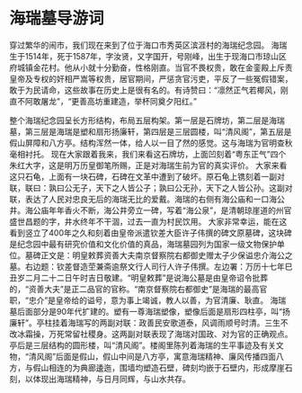 # 海瑞墓导游词
穿过繁华的闹市，我们现在来到了位于海口市秀英区滨涯村的海瑞纪念园。
       海瑞生于1514年，死于1587年，字汝贤，又字国开，号刚峰，出生于现海口市琼山区府城镇金花村。他从小就十分勤奋，性格刚直。当官不畏权贵，敢在金銮殿上斥责皇帝及专权的奸相严嵩等权贵，居官期间，严惩贪官污吏，平反了一些冤假错案，敢于为民请命，这些故事在历史上是很有名的。有诗赞曰：“凛然正气若椰风，刚直不阿敢屠龙”，“更善高坊重建造，举杯同奠夕阳红。”

整个海瑞纪念园呈长方形结构，布局五层构架。第一层是石牌坊，第二层是海瑞墓，第三层是海瑞是塑和扇形扬廉轩，第四层是三层圆楼，叫“清风阁”，第五层是假山屏障和八方亭。结构浑然一体，给人以一目了然的感觉。这与海瑞为官明查秋毫相衬托。
现在大家跟着我来，我们来看这石牌坊，上面凹刻着“粤东正气”四个朱红大字，这是明万历皇御笔所赐，正是对海瑞生前为官的真实评价。
大家来看这只石龟，上面有一块石碑，石碑在文革中遭到了破坏。原石龟上镌刻着一副对联，联曰：孰曰公无子，天下之人皆公子；孰曰公无孙，天下之人皆公孙。这副对联，表达了人民对忠良无后的海瑞无比的爱戴。海瑞的右侧有海公庙和一口海公井。海公庙年年香火不断，海公井旁立一碑，写着“海公泉”，是清朝琼崖道的州官盛世昌题的字，井水终年不干涸，过去一直为村民饮用。
       大家非常幸运，能在这看到竖立了400年之久和刻着由皇帝派遣钦差大臣许子伟撰的碑文原墓碑，这块碑是纪念园中最有研究价值和文化价值的真品，海瑞墓园列为国家一级文物保护单位。墓碑正文是：明皇敕葬资善大夫南京督察院右都御史赠太子少保谥忠介海公之墓。右边题：钦差督造茔兼斋逾祭文行人司行人许子伟撰。左边署：万历十七年巳丑岁二月二十二日午时吉日敬建。“明皇敕葬”是说海公墓是由皇帝诏令批葬的，“资善大夫”是正二品官的官称。“南京督察院右都御史”是海瑞的最高官职，“忠介”是皇帝给的谥号，意为事上竭诚，教人以善，为官清廉、耿直。
        海瑞墓后面部分是90年代扩建的。塑有一尊海瑞塑像，塑像后面是扇形四柱亭，叫“扬廉轩”。亭柱挂着海瑞写的两副对联：政善民安歌道泰，风调雨顺号时清。三生不改冰霜操，万死常留社稷身。这两副对联表现了海瑞对国政、对为官的正确观点。亭后是三层结构的圆形楼，叫“清风阁”。楼阁里陈列着海瑞的生平事迹及有关文物，“清风阁”后面是假山，假山中间是八方亭，寓意海瑞精神、廉风传播四面八方，与假山相连的为典廊逶迤，围墙均塑造石壁，碑刻均嵌于石壁内，形成摩崖石刻，以体现出海瑞精神，与日月同辉，与山水共存。
